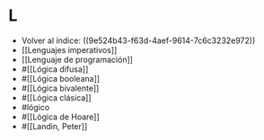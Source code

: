 # L

- Volver al índice: ((9e524b43-f63d-4aef-9614-7c6c3232e972))
- [[Lenguajes imperativos]]
- [[Lenguaje de programación]]
- #[[Lógica difusa]]
- #[[Lógica booleana]]
- #[[Lógica bivalente]]
- #[[Lógica clásica]]
- #lógico
- #[[Lógica de Hoare]]
- #[[Landin, Peter]]
